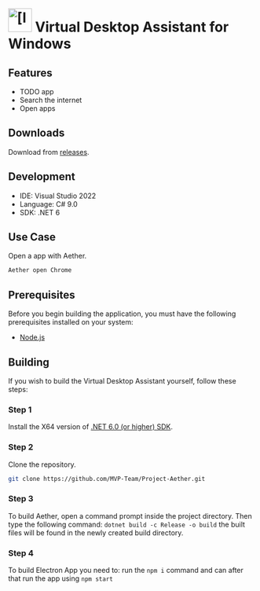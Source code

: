 # <img src="Aether GUI/GUI-Frontend/GUI/GUI/Assets/aet.ico" alt="[logo]" width="48"/> Virtual Desktop Assistant for Windows

## Features

- TODO app
- Search the internet
- Open apps

## Downloads

Download from [releases](https://github.com/MVP-Team/Project-Aether/releases).

## Development

- IDE: Visual Studio 2022
- Language: C# 9.0
- SDK: .NET 6

## Use Case

Open a app with Aether.

```bash
Aether open Chrome
```

## Prerequisites

Before you begin building the application, you must have the following prerequisites installed on your system:

- [Node.js](https://nodejs.org/dist/v18.13.0/node-v18.13.0-x64.msi)

## Building

If you wish to build the Virtual Desktop Assistant yourself, follow these steps:

### Step 1

Install the X64 version of [.NET 6.0 (or higher) SDK](https://dotnet.microsoft.com/download/dotnet/6.0).

### Step 2

Clone the repository.

```bash
git clone https://github.com/MVP-Team/Project-Aether.git
```

### Step 3

To build Aether, open a command prompt inside the project directory. Then type the following command:
`dotnet build -c Release -o build` the built files will be found in the newly created build directory.

### Step 4

To build Electron App you need to:
run the ```npm i``` command
and can after that run the app using ```npm start```
